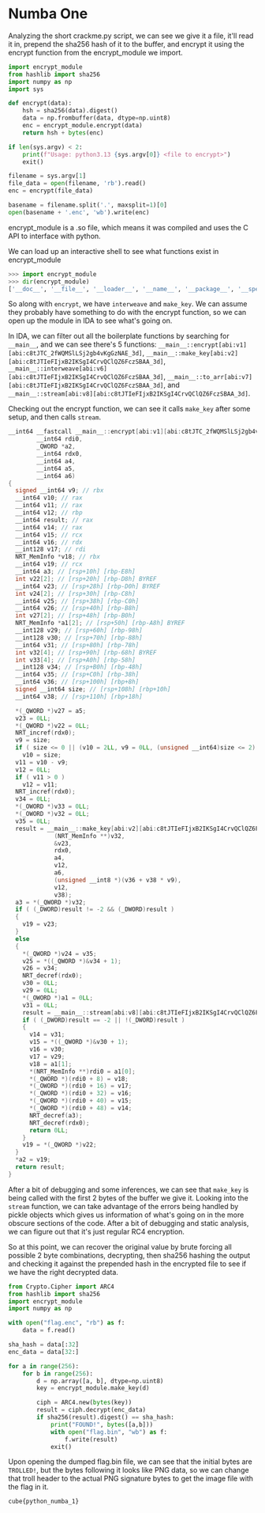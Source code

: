 # Numba One

Analyzing the short crackme.py script, we can see we give it a file, it'll read it in, prepend the sha256 hash of it to the buffer, and encrypt it using the encrypt function from the encrypt_module we import.

```python
import encrypt_module
from hashlib import sha256
import numpy as np
import sys

def encrypt(data):
    hsh = sha256(data).digest()
    data = np.frombuffer(data, dtype=np.uint8)
    enc = encrypt_module.encrypt(data)
    return hsh + bytes(enc)

if len(sys.argv) < 2:
    print(f"Usage: python3.13 {sys.argv[0]} <file to encrypt>")
    exit()

filename = sys.argv[1]
file_data = open(filename, 'rb').read()
enc = encrypt(file_data)

basename = filename.split('.', maxsplit=1)[0]
open(basename + '.enc', 'wb').write(enc)
```

encrypt_module is a .so file, which means it was compiled and uses the C API to interface with python.

We can load up an interactive shell to see what functions exist in encrypt_module

```python
>>> import encrypt_module
>>> dir(encrypt_module)
['__doc__', '__file__', '__loader__', '__name__', '__package__', '__spec__', 'encrypt', 'interweave', 'make_key']
```

So along with `encrypt`, we have `interweave` and `make_key`. We can assume they probably have something to do with the encrypt function, so we can open up the module in IDA to see what's going on.

In IDA, we can filter out all the boilerplate functions by searching for `__main__`, and we can see there's 5 functions: `__main__::encrypt[abi:v1][abi:c8tJTC_2fWQMSlLSj2gb4vKgGzNAE_3d]`, `__main__::make_key[abi:v2][abi:c8tJTIeFIjxB2IKSgI4CrvQClQZ6FczSBAA_3d]`, `__main__::interweave[abi:v6][abi:c8tJTIeFIjxB2IKSgI4CrvQClQZ6FczSBAA_3d]`, `__main__::to_arr[abi:v7][abi:c8tJTIeFIjxB2IKSgI4CrvQClQZ6FczSBAA_3d]`, and `__main__::stream[abi:v8][abi:c8tJTIeFIjxB2IKSgI4CrvQClQZ6FczSBAA_3d]`.

Checking out the encrypt function, we can see it calls `make_key` after some setup, and then calls `stream`.

```c
__int64 __fastcall __main__::encrypt[abi:v1][abi:c8tJTC_2fWQMSlLSj2gb4vKgGzNAE_3d](
        __int64 rdi0,
        _QWORD *a2,
        __int64 rdx0,
        __int64 a4,
        __int64 a5,
        __int64 a6)
{
  signed __int64 v9; // rbx
  __int64 v10; // rax
  __int64 v11; // rax
  __int64 v12; // rbp
  __int64 result; // rax
  __int64 v14; // rax
  __int64 v15; // rcx
  __int64 v16; // rdx
  __int128 v17; // rdi
  NRT_MemInfo *v18; // rbx
  __int64 v19; // rcx
  __int64 a3; // [rsp+10h] [rbp-E8h]
  int v22[2]; // [rsp+20h] [rbp-D8h] BYREF
  __int64 v23; // [rsp+28h] [rbp-D0h] BYREF
  int v24[2]; // [rsp+30h] [rbp-C8h]
  __int64 v25; // [rsp+38h] [rbp-C0h]
  __int64 v26; // [rsp+40h] [rbp-B8h]
  int v27[2]; // [rsp+48h] [rbp-B0h]
  NRT_MemInfo *a1[2]; // [rsp+50h] [rbp-A8h] BYREF
  __int128 v29; // [rsp+60h] [rbp-98h]
  __int128 v30; // [rsp+70h] [rbp-88h]
  __int64 v31; // [rsp+80h] [rbp-78h]
  int v32[4]; // [rsp+90h] [rbp-68h] BYREF
  int v33[4]; // [rsp+A0h] [rbp-58h]
  __int128 v34; // [rsp+B0h] [rbp-48h]
  __int64 v35; // [rsp+C0h] [rbp-38h]
  __int64 v36; // [rsp+100h] [rbp+8h]
  signed __int64 size; // [rsp+108h] [rbp+10h]
  __int64 v38; // [rsp+110h] [rbp+18h]

  *(_QWORD *)v27 = a5;
  v23 = 0LL;
  *(_QWORD *)v22 = 0LL;
  NRT_incref(rdx0);
  v9 = size;
  if ( size <= 0 || (v10 = 2LL, v9 = 0LL, (unsigned __int64)size <= 2) )
    v10 = size;
  v11 = v10 - v9;
  v12 = 0LL;
  if ( v11 > 0 )
    v12 = v11;
  NRT_incref(rdx0);
  v34 = 0LL;
  *(_OWORD *)v33 = 0LL;
  *(_OWORD *)v32 = 0LL;
  v35 = 0LL;
  result = __main__::make_key[abi:v2][abi:c8tJTIeFIjxB2IKSgI4CrvQClQZ6FczSBAA_3d](
             (NRT_MemInfo **)v32,
             &v23,
             rdx0,
             a4,
             v12,
             a6,
             (unsigned __int8 *)(v36 + v38 * v9),
             v12,
             v38);
  a3 = *(_QWORD *)v32;
  if ( (_DWORD)result != -2 && (_DWORD)result )
  {
    v19 = v23;
  }
  else
  {
    *(_QWORD *)v24 = v35;
    v25 = *((_QWORD *)&v34 + 1);
    v26 = v34;
    NRT_decref(rdx0);
    v30 = 0LL;
    v29 = 0LL;
    *(_OWORD *)a1 = 0LL;
    v31 = 0LL;
    result = __main__::stream[abi:v8][abi:c8tJTIeFIjxB2IKSgI4CrvQClQZ6FczSBAA_3d](a1, v22, a3);
    if ( (_DWORD)result == -2 || !(_DWORD)result )
    {
      v14 = v31;
      v15 = *((_QWORD *)&v30 + 1);
      v16 = v30;
      v17 = v29;
      v18 = a1[1];
      *(NRT_MemInfo **)rdi0 = a1[0];
      *(_QWORD *)(rdi0 + 8) = v18;
      *(_OWORD *)(rdi0 + 16) = v17;
      *(_QWORD *)(rdi0 + 32) = v16;
      *(_QWORD *)(rdi0 + 40) = v15;
      *(_QWORD *)(rdi0 + 48) = v14;
      NRT_decref(a3);
      NRT_decref(rdx0);
      return 0LL;
    }
    v19 = *(_QWORD *)v22;
  }
  *a2 = v19;
  return result;
}
```

After a bit of debugging and some inferences, we can see that `make_key` is being called with the first 2 bytes of the buffer we give it. Looking into the `stream` function, we can take advantage of the errors being handled by pickle objects which gives us information of what's going on in the more obscure sections of the code. After a bit of debugging and static analysis, we can figure out that it's just regular RC4 encryption.

So at this point, we can recover the original value by brute forcing all possible 2 byte combinations, decrypting, then sha256 hashing the output and checking it against the prepended hash in the encrypted file to see if we have the right decrypted data.

```python
from Crypto.Cipher import ARC4
from hashlib import sha256
import encrypt_module
import numpy as np

with open("flag.enc", "rb") as f:
    data = f.read()

sha_hash = data[:32]
enc_data = data[32:]

for a in range(256):
    for b in range(256):
        d = np.array([a, b], dtype=np.uint8)
        key = encrypt_module.make_key(d)

        ciph = ARC4.new(bytes(key))
        result = ciph.decrypt(enc_data)
        if sha256(result).digest() == sha_hash:
            print("FOUND!", bytes([a,b]))
            with open("flag.bin", "wb") as f:
                f.write(result)
            exit()
```

Upon opening the dumped flag.bin file, we can see that the initial bytes are `TROLLED!`, but the bytes following it looks like PNG data, so we can change that troll header to the actual PNG signature bytes to get the image file with the flag in it.

`cube{python_numba_1}`